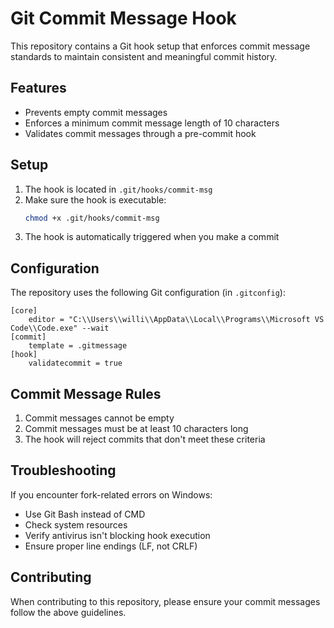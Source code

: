# Git Commit Message Hook

This repository contains a Git hook setup that enforces commit message standards to maintain consistent and meaningful commit history.

## Features

- Prevents empty commit messages
- Enforces a minimum commit message length of 10 characters
- Validates commit messages through a pre-commit hook

## Setup

1. The hook is located in `.git/hooks/commit-msg`
2. Make sure the hook is executable:
   ```bash
   chmod +x .git/hooks/commit-msg
   ```
3. The hook is automatically triggered when you make a commit

## Configuration

The repository uses the following Git configuration (in `.gitconfig`):

```properties
[core]
    editor = "C:\\Users\\willi\\AppData\\Local\\Programs\\Microsoft VS Code\\Code.exe" --wait
[commit]
    template = .gitmessage
[hook]
    validatecommit = true
```

## Commit Message Rules

1. Commit messages cannot be empty
2. Commit messages must be at least 10 characters long
3. The hook will reject commits that don't meet these criteria

## Troubleshooting

If you encounter fork-related errors on Windows:
- Use Git Bash instead of CMD
- Check system resources
- Verify antivirus isn't blocking hook execution
- Ensure proper line endings (LF, not CRLF)

## Contributing

When contributing to this repository, please ensure your commit messages follow the above guidelines.
